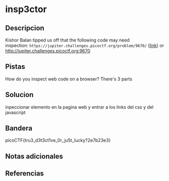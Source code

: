 # insp3ctor


## Descripcion
Kishor Balan tipped us off that the following code may need inspection: `https://jupiter.challenges.picoctf.org/problem/9670/` ([link](https://jupiter.challenges.picoctf.org/problem/9670/)) or http://jupiter.challenges.picoctf.org:9670
## Pistas
How do you inspect web code on a browser?
There's 3 parts

## Solucion
inpeccionar elemento en la pagina web y entrar a los links del css y del javascript
## Bandera
picoCTF{tru3_d3t3ct1ve_0r_ju5t_lucky?2e7b23e3}
## Notas adicionales


## Referencias

